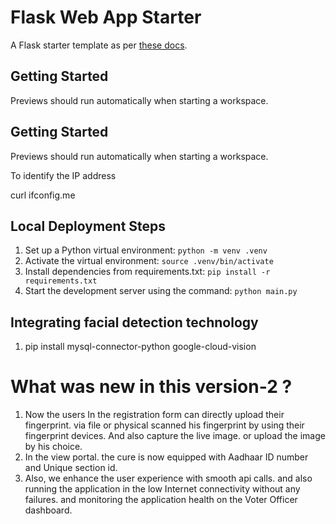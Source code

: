 # Flask Web App Starter

A Flask starter template as per [these docs](https://flask.palletsprojects.com/en/3.0.x/quickstart/#a-minimal-application).

## Getting Started

Previews should run automatically when starting a workspace.


## Getting Started

Previews should run automatically when starting a workspace.

To identify the IP address

curl ifconfig.me

## Local Deployment Steps

1.  Set up a Python virtual environment: `python -m venv .venv`
2.  Activate the virtual environment: `source .venv/bin/activate`
3.  Install dependencies from requirements.txt: `pip install -r requirements.txt`
4. Start the development server using the command: `python main.py`

##  Integrating  facial detection technology

1. pip install mysql-connector-python google-cloud-vision

# What was new in this version-2 ?
1. Now the users In the registration form can directly upload their fingerprint. via file or physical scanned his fingerprint by using their fingerprint devices. And also capture the live image. or upload the image by his choice.
2. In the view portal. the cure is now equipped with Aadhaar ID number and Unique section id.
3. Also, we enhance the user experience with smooth api calls. and also running the application in the low Internet connectivity without any failures. and monitoring the application health on the Voter Officer dashboard.
